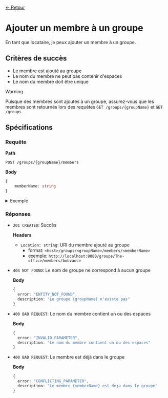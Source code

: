 [← Retour](../README.md)

# Ajouter un membre à un groupe

En tant que locataire, je peux ajouter un membre à un groupe.

## Critères de succès

- Le membre est ajouté au groupe
- Le nom du membre ne peut pas contenir d'espaces
- Le nom du membre doit être unique

> [!WARNING]
> Puisque des membres sont ajoutés à un groupe, assurez-vous que les membres sont retournés lors des requêtes `GET /groups/{groupName}` et `GET /groups`

## Spécifications

### Requête

**Path**

`POST /groups/{groupName}/members`

**Body**

```ts
{
    memberName: string
}
```

<details>
<summary>Exemple</summary>

```json
{
  "memberName": "bobvance"
}
```

</details>

### Réponses

- `201 CREATED`: Succès

  **Headers**

    - `Location: string`: URI du membre ajouté au groupe
        - format: `<host>/groups/<groupName>/members/<memberName>`
        - exemple: `http://localhost:8080/groups/The-office/members/bobvance`

- `404 NOT FOUND`: Le nom de groupe ne correspond à aucun groupe

  **Body**

  ```ts
  {
    error: "ENTITY_NOT_FOUND",
    description: "Le groupe {groupName} n'existe pas"
  }
  ```

- `400 BAD REQUEST`: Le nom du membre contient un ou des espaces

  **Body**

  ```ts
  {
    error: "INVALID_PARAMETER",
    description: "Le nom du membre contient un ou des espaces"
  }
  ```

- `400 BAD REQUEST`: Le membre est déjà dans le groupe

  **Body**

  ```ts
  {
    error: "CONFLICTING_PARAMETER",
    description: "Le membre {memberName} est deja dans le groupe"
  }
  ```
